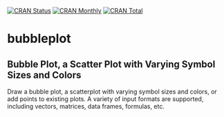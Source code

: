 [![CRAN Status](http://r-pkg.org/badges/version/bubbleplot)](https://cran.r-project.org/package=bubbleplot)
[![CRAN Monthly](http://cranlogs.r-pkg.org/badges/bubbleplot)](https://cran.r-project.org/package=bubbleplot)
[![CRAN Total](http://cranlogs.r-pkg.org/badges/grand-total/bubbleplot)](https://cran.r-project.org/package=bubbleplot)

# bubbleplot

## Bubble Plot, a Scatter Plot with Varying Symbol Sizes and Colors

Draw a bubble plot, a scatterplot with varying symbol sizes and colors, or add
points to existing plots. A variety of input formats are supported, including
vectors, matrices, data frames, formulas, etc.
